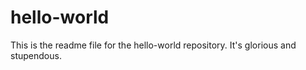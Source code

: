 hello-world
=================
This is the readme file for the hello-world repository. It's glorious and stupendous.
